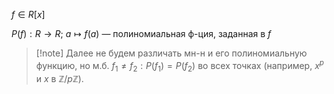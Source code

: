 $f \in R[x]$

$P(f): R\to R;\ a\mapsto f(a)$ — полиномиальная ф-ция, заданная в $f$ 

> [!note] Далее не будем различать мн-н и его полиномиальную функцию, но м.б. $f_{1}\ne f_{2}: P(f_{1})=P(f_{2})$ во всех точках (например, $x^{p}$ и $x$ в $\mathbb{Z} / p\mathbb{Z}$).
